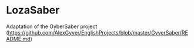 # LozaSaber
Adaptation of the GyberSaber project
(https://github.com/AlexGyver/EnglishProjects/blob/master/GyverSaber/README.md)
